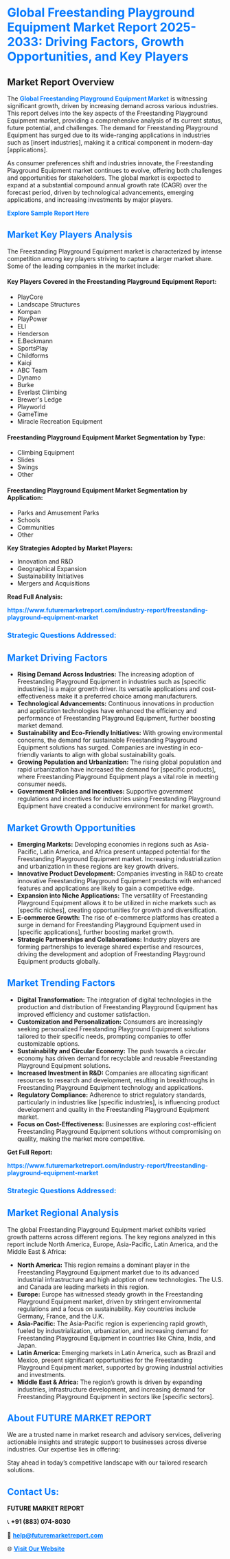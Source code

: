 <h1 style="color: #007BFF;">Global Freestanding Playground Equipment Market Report 2025-2033: Driving Factors, Growth Opportunities, and Key Players</h1>

<section id="overview">
<h2>Market Report Overview</h2>
<p>The <a href="https://www.futuremarketreport.com/industry-report/freestanding-playground-equipment-market" style="color: #007BFF; text-decoration: none;"><strong>Global Freestanding Playground Equipment Market</strong></a> is witnessing significant growth, driven by increasing demand across various industries. This report delves into the key aspects of the Freestanding Playground Equipment market, providing a comprehensive analysis of its current status, future potential, and challenges. The demand for Freestanding Playground Equipment has surged due to its wide-ranging applications in industries such as [insert industries], making it a critical component in modern-day [applications].</p>
<p>As consumer preferences shift and industries innovate, the Freestanding Playground Equipment market continues to evolve, offering both challenges and opportunities for stakeholders. The global market is expected to expand at a substantial compound annual growth rate (CAGR) over the forecast period, driven by technological advancements, emerging applications, and increasing investments by major players.</p>
</section>

<section id="overview">
<p><a href="https://www.futuremarketreport.com/request-sample/reportId=51575" style="color: #007BFF; text-decoration: none;"><strong>Explore Sample Report Here</strong></a></p>
</section>

<section id="key-players">
<h2 style="color: #007BFF;">Market Key Players Analysis</h2>
<p>The Freestanding Playground Equipment market is characterized by intense competition among key players striving to capture a larger market share. Some of the leading companies in the market include:</p>
<h4>Key Players Covered in the Freestanding Playground Equipment Report:</h4>
<ul><li>PlayCore</li><li>Landscape Structures</li><li>Kompan</li><li>PlayPower</li><li>ELI</li><li>Henderson</li><li>E.Beckmann</li><li>SportsPlay</li><li>Childforms</li><li>Kaiqi</li><li>ABC Team</li><li>Dynamo</li><li>Burke</li><li>Everlast Climbing</li><li>Brewer&#039;s Ledge</li><li>Playworld</li><li>GameTime</li><li>Miracle Recreation Equipment</li></ul>
<h4>Freestanding Playground Equipment Market Segmentation by Type:</h4>
<ul><li>Climbing Equipment</li><li>Slides</li><li>Swings</li><li>Other</li></ul>

<h4>Freestanding Playground Equipment Market Segmentation by Application:</h4>
<ul><li>Parks and Amusement Parks</li><li>Schools</li><li>Communities</li><li>Other</li></ul>
<p><strong>Key Strategies Adopted by Market Players:</strong></p>
<ul>
<li>Innovation and R&D</li>
<li>Geographical Expansion</li>
<li>Sustainability Initiatives</li>
<li>Mergers and Acquisitions</li>
</ul>
</section>

<section>
<p><strong>Read Full Analysis: </strong></p><a href="https://www.futuremarketreport.com/industry-report/freestanding-playground-equipment-market" style="color: #007BFF; text-decoration: none;"><strong>https://www.futuremarketreport.com/industry-report/freestanding-playground-equipment-market</strong></a>
<h3 style="color: #007BFF;">Strategic Questions Addressed:</h3>
</section>

<section id="driving-factors">
<h2 style="color: #007BFF;">Market Driving Factors</h2>
<ul>
<li><strong>Rising Demand Across Industries:</strong> The increasing adoption of Freestanding Playground Equipment in industries such as [specific industries] is a major growth driver. Its versatile applications and cost-effectiveness make it a preferred choice among manufacturers.</li>
<li><strong>Technological Advancements:</strong> Continuous innovations in production and application technologies have enhanced the efficiency and performance of Freestanding Playground Equipment, further boosting market demand.</li>
<li><strong>Sustainability and Eco-Friendly Initiatives:</strong> With growing environmental concerns, the demand for sustainable Freestanding Playground Equipment solutions has surged. Companies are investing in eco-friendly variants to align with global sustainability goals.</li>
<li><strong>Growing Population and Urbanization:</strong> The rising global population and rapid urbanization have increased the demand for [specific products], where Freestanding Playground Equipment plays a vital role in meeting consumer needs.</li>
<li><strong>Government Policies and Incentives:</strong> Supportive government regulations and incentives for industries using Freestanding Playground Equipment have created a conducive environment for market growth.</li>
</ul>
</section>

<section id="growth-opportunities">
<h2 style="color: #007BFF;">Market Growth Opportunities</h2>
<ul>
<li><strong>Emerging Markets:</strong> Developing economies in regions such as Asia-Pacific, Latin America, and Africa present untapped potential for the Freestanding Playground Equipment market. Increasing industrialization and urbanization in these regions are key growth drivers.</li>
<li><strong>Innovative Product Development:</strong> Companies investing in R&D to create innovative Freestanding Playground Equipment products with enhanced features and applications are likely to gain a competitive edge.</li>
<li><strong>Expansion into Niche Applications:</strong> The versatility of Freestanding Playground Equipment allows it to be utilized in niche markets such as [specific niches], creating opportunities for growth and diversification.</li>
<li><strong>E-commerce Growth:</strong> The rise of e-commerce platforms has created a surge in demand for Freestanding Playground Equipment used in [specific applications], further boosting market growth.</li>
<li><strong>Strategic Partnerships and Collaborations:</strong> Industry players are forming partnerships to leverage shared expertise and resources, driving the development and adoption of Freestanding Playground Equipment products globally.</li>
</ul>
</section>

<section id="trending-factors">
<h2 style="color: #007BFF;">Market Trending Factors</h2>
<ul>
<li><strong>Digital Transformation:</strong> The integration of digital technologies in the production and distribution of Freestanding Playground Equipment has improved efficiency and customer satisfaction.</li>
<li><strong>Customization and Personalization:</strong> Consumers are increasingly seeking personalized Freestanding Playground Equipment solutions tailored to their specific needs, prompting companies to offer customizable options.</li>
<li><strong>Sustainability and Circular Economy:</strong> The push towards a circular economy has driven demand for recyclable and reusable Freestanding Playground Equipment solutions.</li>
<li><strong>Increased Investment in R&D:</strong> Companies are allocating significant resources to research and development, resulting in breakthroughs in Freestanding Playground Equipment technology and applications.</li>
<li><strong>Regulatory Compliance:</strong> Adherence to strict regulatory standards, particularly in industries like [specific industries], is influencing product development and quality in the Freestanding Playground Equipment market.</li>
<li><strong>Focus on Cost-Effectiveness:</strong> Businesses are exploring cost-efficient Freestanding Playground Equipment solutions without compromising on quality, making the market more competitive.</li>
</ul>
</section>

<section>
<p><strong>Get Full Report: </strong></p><a href="https://www.futuremarketreport.com/industry-report/freestanding-playground-equipment-market" style="color: #007BFF; text-decoration: none;"><strong>https://www.futuremarketreport.com/industry-report/freestanding-playground-equipment-market</strong></a>
<h3 style="color: #007BFF;">Strategic Questions Addressed:</h3>
</section>


<section id="regional-analysis">
<h2 style="color: #007BFF;">Market Regional Analysis</h2>
<p>The global Freestanding Playground Equipment market exhibits varied growth patterns across different regions. The key regions analyzed in this report include North America, Europe, Asia-Pacific, Latin America, and the Middle East & Africa:</p>
<ul>
<li><strong>North America:</strong> This region remains a dominant player in the Freestanding Playground Equipment market due to its advanced industrial infrastructure and high adoption of new technologies. The U.S. and Canada are leading markets in this region.</li>
<li><strong>Europe:</strong> Europe has witnessed steady growth in the Freestanding Playground Equipment market, driven by stringent environmental regulations and a focus on sustainability. Key countries include Germany, France, and the U.K.</li>
<li><strong>Asia-Pacific:</strong> The Asia-Pacific region is experiencing rapid growth, fueled by industrialization, urbanization, and increasing demand for Freestanding Playground Equipment in countries like China, India, and Japan.</li>
<li><strong>Latin America:</strong> Emerging markets in Latin America, such as Brazil and Mexico, present significant opportunities for the Freestanding Playground Equipment market, supported by growing industrial activities and investments.</li>
<li><strong>Middle East & Africa:</strong> The region’s growth is driven by expanding industries, infrastructure development, and increasing demand for Freestanding Playground Equipment in sectors like [specific sectors].</li>
</ul>
</section>

<footer>
<h2 style="color: #007BFF;">About FUTURE MARKET REPORT</h2>
<p>We are a trusted name in market research and advisory services, delivering actionable insights and strategic support to businesses across diverse industries. Our expertise lies in offering:</p>

<p>Stay ahead in today’s competitive landscape with our tailored research solutions.</p>

<h2 style="color: #007BFF;">Contact Us:</h2>
<p><strong>FUTURE MARKET REPORT</strong></p>
<p>📞 <strong>+91 (883) 074-8030</strong></p>
<p>📧 <strong><a href="mailto:help@futuremarketreport.com" style="color: #007BFF;">help@futuremarketreport.com</a></strong></p>
<p>🌐 <strong><a href="https://www.futuremarketreport.com/" style="color: #007BFF;">Visit Our Website</a></strong></p>
</footer>